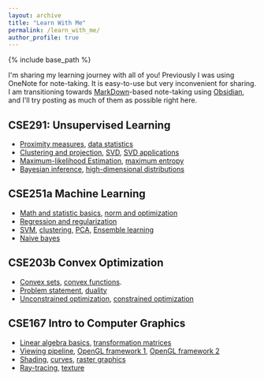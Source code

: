 ```yaml
---
layout: archive
title: "Learn With Me"
permalink: /learn_with_me/
author_profile: true
---
```


{% include base_path %}

I'm sharing my learning journey with all of you! Previously I was using OneNote for note-taking. It is easy-to-use but very inconvenient for sharing. I am transitioning 
towards [MarkDown](https://www.markdownguide.org)-based note-taking using [Obsidian](https://obsidian.md/), and I'll try posting as much of them as possible right here.

<!-- {% for post in site.learn_with_me reversed %}
  {% include archive-single.html %}
{% endfor %} -->

## CSE291: Unsupervised Learning
- [Proximity measures](https://publish.obsidian.md/kaiyuan-notes/cse291_unsup_note/1_proximity), [data statistics](https://publish.obsidian.md/kaiyuan-notes/cse291_unsup_note/2_stats)
- [Clustering and projection](https://publish.obsidian.md/kaiyuan-notes/cse291_unsup_note/3_clustering_projection), [SVD](https://publish.obsidian.md/kaiyuan-notes/cse291_unsup_note/4_svd), [SVD applications](https://publish.obsidian.md/kaiyuan-notes/cse291_unsup_note/4_svd_practical)
- [Maximum-likelihood Estimation](https://publish.obsidian.md/kaiyuan-notes/cse291_unsup_note/5_mle), [maximum entropy](https://publish.obsidian.md/kaiyuan-notes/cse291_unsup_note/6_maximum_entropy)
- [Bayesian inference](https://publish.obsidian.md/kaiyuan-notes/cse291_unsup_note/7_bayesian), [high-dimensional distributions](https://publish.obsidian.md/kaiyuan-notes/cse291_unsup_note/8_multi_gaussian)

## CSE251a Machine Learning
- [Math and statistic basics](https://publish.obsidian.md/kaiyuan-notes/cse251a_note/1_intro), [norm and optimization](https://publish.obsidian.md/kaiyuan-notes/cse251a_note/2_norm_nn_optim)
- [Regression and regularization](https://publish.obsidian.md/kaiyuan-notes/cse251a_note/3_regression_regularization)
- [SVM](https://publish.obsidian.md/kaiyuan-notes/cse251a_note/4_svm), [clustering](https://publish.obsidian.md/kaiyuan-notes/cse251a_note/5_clustering), [PCA](https://publish.obsidian.md/kaiyuan-notes/cse251a_note/6_pca), [Ensemble learning](https://publish.obsidian.md/kaiyuan-notes/cse251a_note/7_ensemble)
- [Naive bayes](https://publish.obsidian.md/kaiyuan-notes/cse251a_note/7_naive_bayes)

## CSE203b Convex Optimization
- [Convex sets](https://publish.obsidian.md/kaiyuan-notes/cse203b_note/1_cvxset), [convex functions](https://publish.obsidian.md/kaiyuan-notes/cse203b_note/2_cvxfn).
- [Problem statement](https://publish.obsidian.md/kaiyuan-notes/cse203b_note/3_problem_stmt), [duality](https://publish.obsidian.md/kaiyuan-notes/4_ucsd_ms/cse203b_note/4_duality)
- [Unconstrained optimization](https://publish.obsidian.md/kaiyuan-notes/4_ucsd_ms/cse203b_note/5_uncounstrined_min), [constrained optimization](https://publish.obsidian.md/kaiyuan-notes/4_ucsd_ms/cse203b_note/6_constrained_optim)


## CSE167 Intro to Computer Graphics

- [Linear algebra basics](https://publish.obsidian.md/kaiyuan-notes/4_ucsd_ms/cse167_note/0_background), [transformation matrices](https://publish.obsidian.md/kaiyuan-notes/4_ucsd_ms/cse167_note/1_transformations)
- [Viewing pipeline](https://publish.obsidian.md/kaiyuan-notes/4_ucsd_ms/cse167_note/2_viewing), [OpenGL framework 1](https://publish.obsidian.md/kaiyuan-notes/4_ucsd_ms/cse167_note/3_opengl_intro), [OpenGL framework 2](https://publish.obsidian.md/kaiyuan-notes/4_ucsd_ms/cse167_note/4_opengl_more)
- [Shading](https://publish.obsidian.md/kaiyuan-notes/4_ucsd_ms/cse167_note/4_shading), [curves](https://publish.obsidian.md/kaiyuan-notes/4_ucsd_ms/cse167_note/5_curves), [raster graphics](https://publish.obsidian.md/kaiyuan-notes/4_ucsd_ms/cse167_note/6_raster)
- [Ray-tracing](https://publish.obsidian.md/kaiyuan-notes/4_ucsd_ms/cse167_note/7_raytracing), [texture](https://publish.obsidian.md/kaiyuan-notes/4_ucsd_ms/cse167_note/8_texture)

